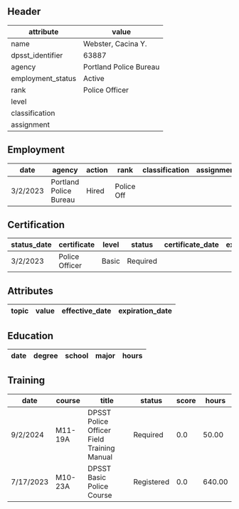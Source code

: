 ## Header
| attribute | value |
| --------- | ----- |
| name | Webster, Cacina Y. |
| dpsst_identifier | 63887 |
| agency | Portland Police Bureau |
| employment_status | Active |
| rank | Police Officer |
| level |  |
| classification |  |
| assignment |  |
## Employment
| date | agency | action | rank | classification | assignment |
| ---- | ------ | ------ | ---- | -------------- | ---------- |
| 3/2/2023 | Portland Police Bureau | Hired | Police Off |  |  |
## Certification
| status_date | certificate | level | status | certificate_date | expiration_date | probation_date |
| ----------- | ----------- | ----- | ------ | ---------------- | --------------- | -------------- |
| 3/2/2023 | Police Officer | Basic | Required |  |  | 9/2/2024 |
## Attributes
| topic | value | effective_date | expiration_date |
| ----- | ----- | -------------- | --------------- |
## Education
| date | degree | school | major | hours |
| ---- | ------ | ------ | ----- | ----- |
## Training
| date | course | title | status | score | hours |
| ---- | ------ | ----- | ------ | ----- | ----- |
| 9/2/2024 | M11-19A | DPSST Police Officer Field Training Manual | Required | 0.0 | 50.00 |
| 7/17/2023 | M10-23A | DPSST Basic Police Course | Registered | 0.0 | 640.00 |
